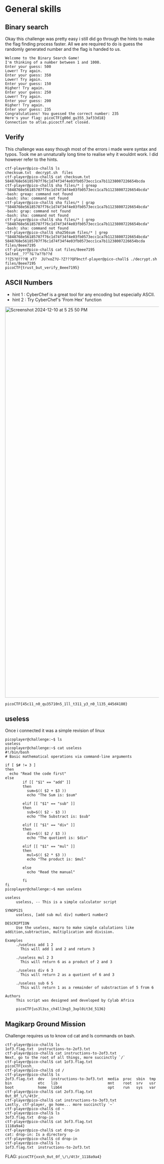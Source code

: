 # General skills 
## Binary search 
Okay this challenge was pretty easy i still did go through the hints to make the flag finding process faster.
All we are required to do is guess the randomly generated number and the flag is handed to us.
```
Welcome to the Binary Search Game!
I'm thinking of a number between 1 and 1000.
Enter your guess: 500
Lower! Try again.
Enter your guess: 350
Lower! Try again.
Enter your guess: 150
Higher! Try again.
Enter your guess: 250
Lower! Try again.
Enter your guess: 200
Higher! Try again.
Enter your guess: 235
Congratulations! You guessed the correct number: 235
Here's your flag: picoCTF{g00d_gu355_3af33d18}
Connection to atlas.picoctf.net closed.

```
## Verify 
This challenge was easy though most of the errors i made were syntax and typos.
Took me an unnaturally long time to realise why it wouldnt work.
I did however refer to the hints.
```
ctf-player@pico-chall$ ls
checksum.txt  decrypt.sh  files
ctf-player@pico-chall$ cat checksum.txt
5848768e56185707f76c1d74f34f4e03fb0573ecc1ca7b11238007226654bcda
ctf-player@pico-chall$ sha files/* | greap "5848768e56185707f76c1d74f34f4e03fb0573ecc1ca7b11238007226654bcda"
-bash: greap: command not found
-bash: sha: command not found
ctf-player@pico-chall$ sha files/* | grap "5848768e56185707f76c1d74f34f4e03fb0573ecc1ca7b11238007226654bcda"
-bash: grap: command not found
-bash: sha: command not found
ctf-player@pico-chall$ sha files/* | grep "5848768e56185707f76c1d74f34f4e03fb0573ecc1ca7b11238007226654bcda"
-bash: sha: command not found
ctf-player@pico-chall$ sha256sum files/* | grep "5848768e56185707f76c1d74f34f4e03fb0573ecc1ca7b11238007226654bcda"
5848768e56185707f76c1d74f34f4e03fb0573ecc1ca7b11238007226654bcda  files/8eee7195
ctf-player@pico-chall$ cat files/8eee7195
Salted__??^?&ߴ?a??b??d
??ZS?@???퀶 xT?	JU?xoZ?U-?Z???QF9ոctf-player@pico-chall$ ./decrypt.sh files/8eee7195
picoCTF{trust_but_verify_8eee7195}
```
## ASCII Numbers 
- hint 1 : CyberChef is a great tool for any encoding but especially ASCII.
- hint 2 : Try CyberChef's 'From Hex' function
<img width="1280" alt="Screenshot 2024-12-10 at 5 25 50 PM" src="https://github.com/user-attachments/assets/82877508-1b1b-4914-b1b5-b7fdab326371">
<br>

```picoCTF{45c11_n0_qu35710n5_1ll_t311_y3_n0_l135_445d4180}```

## useless
Once i connected it was a simple revision of linux 
```
picoplayer@challenge:~$ ls
useless
picoplayer@challenge:~$ cat useless
#!/bin/bash
# Basic mathematical operations via command-line arguments

if [ $# != 3 ]
then
  echo "Read the code first"
else
        if [[ "$1" == "add" ]]
        then 
          sum=$(( $2 + $3 ))
          echo "The Sum is: $sum"  

        elif [[ "$1" == "sub" ]]
        then 
          sub=$(( $2 - $3 ))
          echo "The Substract is: $sub" 

        elif [[ "$1" == "div" ]]
        then 
          div=$(( $2 / $3 ))
          echo "The quotient is: $div" 

        elif [[ "$1" == "mul" ]]
        then
          mul=$(( $2 * $3 ))
          echo "The product is: $mul" 

        else
          echo "Read the manual"
         
        fi
fi
picoplayer@challenge:~$ man useless

useless
     useless, -- This is a simple calculator script

SYNOPSIS
     useless, [add sub mul div] number1 number2

DESCRIPTION
     Use the useless, macro to make simple calulations like addition,subtraction, multiplication and division.

Examples
     ./useless add 1 2
       This will add 1 and 2 and return 3

     ./useless mul 2 3
       This will return 6 as a product of 2 and 3

     ./useless div 6 3
       This will return 2 as a quotient of 6 and 3

     ./useless sub 6 5
       This will return 1 as a remainder of substraction of 5 from 6

Authors
     This script was designed and developed by Cylab Africa

     picoCTF{us3l3ss_ch4ll3ng3_3xpl0it3d_5136}
```
## Magikarp Ground Mission
Challenge requires us to know cd cat and ls commands on bash.
```
ctf-player@pico-chall$ ls
1of3.flag.txt  instructions-to-2of3.txt
ctf-player@pico-chall$ cat instructions-to-2of3.txt
Next, go to the root of all things, more succinctly `/`
ctf-player@pico-chall$ cat 1of3.flag.txt
picoCTF{xxsh_
ctf-player@pico-chall$ cd /
ctf-player@pico-chall$ ls 
2of3.flag.txt  dev   instructions-to-3of3.txt  media  proc  sbin  tmp
bin            etc   lib                       mnt    root  srv   usr
boot           home  lib64                     opt    run   sys   var
ctf-player@pico-chall$ cat 2of3.flag.txt
0ut_0f_\/\/4t3r_
ctf-player@pico-chall$ cat instructions-to-3of3.txt
Lastly, ctf-player, go home... more succinctly `~`
ctf-player@pico-chall$ cd ~
ctf-player@pico-chall$ ls
3of3.flag.txt  drop-in
ctf-player@pico-chall$ cat 3of3.flag.txt
1118a9a4}
ctf-player@pico-chall$ cat drop-in
cat: drop-in: Is a directory
ctf-player@pico-chall$ cd drop-in
ctf-player@pico-chall$ ls
1of3.flag.txt  instructions-to-2of3.txt
```
FLAG: ```picoCTF{xxsh_0ut_0f_\/\/4t3r_1118a9a4}```
